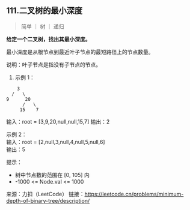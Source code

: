 ## 111.二叉树的最小深度

> 简单 ｜ 树 ｜ 递归

**给定一个二叉树，找出其最小深度。**

最小深度是从根节点到最近叶子节点的最短路径上的节点数量。

说明：叶子节点是指没有子节点的节点。

1. 示例 1：

```
    3
  /   \
9      20
      /   \
     15    7
```

输入：root = [3,9,20,null,null,15,7]
输出：2

示例 2：  
输入：root = [2,null,3,null,4,null,5,null,6]  
输出：5

提示：

- 树中节点数的范围在 [0, 105] 内
- -1000 <= Node.val <= 1000

来源：力扣（LeetCode）
链接：https://leetcode.cn/problems/minimum-depth-of-binary-tree/description/
